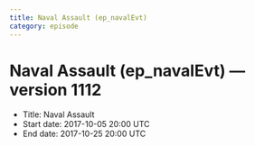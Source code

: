 ```yaml
---
title: Naval Assault (ep_navalEvt)
category: episode
---
```


# Naval Assault (ep_navalEvt) — version 1112



  * Title: Naval Assault
  * Start date: 2017-10-05 20:00 UTC
  * End date: 2017-10-25 20:00 UTC

